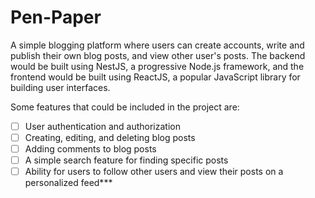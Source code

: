 # Pen-Paper
A simple blogging platform where users can create accounts, write and publish their own blog posts, and view other user's posts. The backend would be built using NestJS, a progressive Node.js framework, and the frontend would be built using ReactJS, a popular JavaScript library for building user interfaces.

Some features that could be included in the project are:

- [ ] User authentication and authorization
- [ ] Creating, editing, and deleting blog posts
- [ ] Adding comments to blog posts
- [ ] A simple search feature for finding specific posts
- [ ] Ability for users to follow other users and view their posts on a personalized feed***
